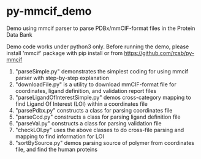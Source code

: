 # py-mmcif_demo
Demo using mmcif parser to parse PDBx/mmCIF-format files in the Protein Data Bank

Demo code works under python3 only. Before running the demo, please install 'mmcif' package with pip install or from https://github.com/rcsb/py-mmcif

1. "parseSimple.py" demonstrates the simplest coding for using mmcif parser with step-by-step explanation 
2. "downloadFile.py" is a utility to download mmCIF-format file for coordinates, ligand definition, and validation report files
3. "parseLigandOfInterestSimple.py" demos cross-category mapping to find Ligand Of Interest (LOI) within a coordinates file
4. "parsePdbx.py" constructs a class for parsing coordinates file
5. "parseCcd.py" constructs a class for parsing ligand definition file
6. "parseVal.py" constructs a class for parsing validation file
7. "checkLOI.py" uses the above classes to do cross-file parsing and mapping to find information for LOI
8. "sortBySource.py" demos parsing source of polymer from coordinates file, and find the human proteins
